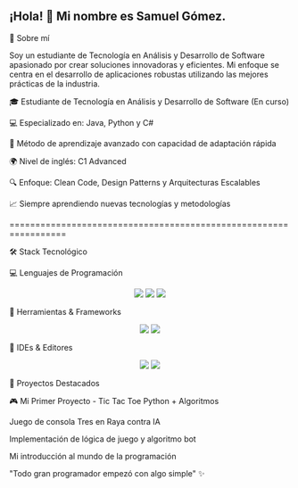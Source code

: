## ¡Hola! 👋 Mi nombre es Samuel Gómez.

🚀 Sobre mí

Soy un estudiante de Tecnología en Análisis y Desarrollo de Software apasionado por crear soluciones innovadoras y eficientes. Mi enfoque se centra en el desarrollo de aplicaciones robustas utilizando las mejores prácticas de la industria.

🎓 Estudiante de Tecnología en Análisis y Desarrollo de Software (En curso)

💻 Especializado en: Java, Python y C#

🧠 Método de aprendizaje avanzado con capacidad de adaptación rápida

🌍 Nivel de inglés: C1 Advanced

🔍 Enfoque: Clean Code, Design Patterns y Arquitecturas Escalables

📈 Siempre aprendiendo nuevas tecnologías y metodologías

=================================================================




🛠️ Stack Tecnológico


💻 Lenguajes de Programación
<div align="center">
  <img src="https://img.shields.io/badge/Java-ED8B00?style=for-the-badge&logo=openjdk&logoColor=white" />
  <img src="https://img.shields.io/badge/Python-3776AB?style=for-the-badge&logo=python&logoColor=white" />
  <img src="https://img.shields.io/badge/C%23-239120?style=for-the-badge&logo=c-sharp&logoColor=white" />
</div>

🔧 Herramientas & Frameworks

<div align="center">
  <img src="https://img.shields.io/badge/.NET-5C2D91?style=for-the-badge&logo=.net&logoColor=white" />
  <img src="https://img.shields.io/badge/Git-F05032?style=for-the-badge&logo=git&logoColor=white" />
</div>

🎯 IDEs & Editores

<div align="center">
  <img src="https://img.shields.io/badge/Visual_Studio_Code-0078D4?style=for-the-badge&logo=visual%20studio%20code&logoColor=white" />
  <img src="https://img.shields.io/badge/Visual_Studio-5C2D91?style=for-the-badge&logo=visual%20studio&logoColor=white" />
</div>




🌟 Proyectos Destacados

🎮 Mi Primer Proyecto - Tic Tac Toe
Python + Algoritmos

Juego de consola Tres en Raya contra IA

Implementación de lógica de juego y algoritmo bot

Mi introducción al mundo de la programación

"Todo gran programador empezó con algo simple" ✨
